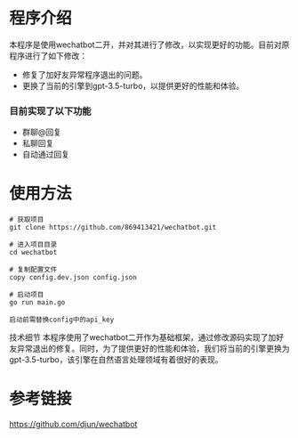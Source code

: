 
# 程序介绍
本程序是使用wechatbot二开，并对其进行了修改，以实现更好的功能。目前对原程序进行了如下修改：

 + 修复了加好友异常程序退出的问题。
 + 更换了当前的引擎到gpt-3.5-turbo，以提供更好的性能和体验。

### 目前实现了以下功能
 + 群聊@回复
 + 私聊回复
 + 自动通过回复

# 使用方法
````
# 获取项目
git clone https://github.com/869413421/wechatbot.git

# 进入项目目录
cd wechatbot

# 复制配置文件
copy config.dev.json config.json

# 启动项目
go run main.go

启动前需替换config中的api_key
````

技术细节
本程序使用了wechatbot二开作为基础框架，通过修改源码实现了加好友异常退出的修复。同时，为了提供更好的性能和体验，我们将当前的引擎更换为gpt-3.5-turbo，该引擎在自然语言处理领域有着很好的表现。

# 参考链接
https://github.com/djun/wechatbot